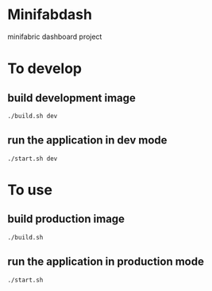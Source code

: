 # Minifabdash

minifabric dashboard project

# To develop
## build development image
    ./build.sh dev

## run the application in dev mode
    ./start.sh dev

# To use
## build production image
    ./build.sh

## run the application in production mode
    ./start.sh


